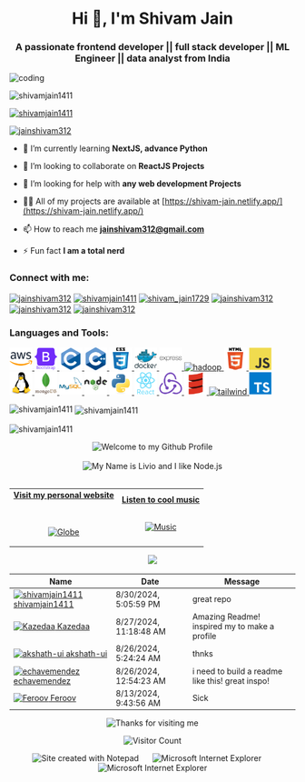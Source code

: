 <h1 align="center">Hi 👋, I'm Shivam Jain</h1>
<h3 align="center">A passionate frontend developer || full stack developer || ML Engineer || data analyst from India</h3>
<img aligh="right" src="https://camo.githubusercontent.com/2366b34bb903c09617990fb5fff4622f3e941349e846ddb7e73df872a9d21233/68747470733a2f2f63646e2e6472696262626c652e636f6d2f75736572732f3733303730332f73637265656e73686f74732f363538313234332f6176656e746f2e676966" alt="coding" width="400">
<p align="left"> <img src="https://komarev.com/ghpvc/?username=shivamjain1411&label=Profile%20views&color=0e75b6&style=flat" alt="shivamjain1411" /> </p>

<p align="left"> <a href="https://github.com/ryo-ma/github-profile-trophy"><img src="https://github-profile-trophy.vercel.app/?username=shivamjain1411" alt="shivamjain1411" /></a> </p>

<p align="left"> <a href="https://twitter.com/jainshivam312" target="blank"><img src="https://img.shields.io/twitter/follow/jainshivam312?logo=twitter&style=for-the-badge" alt="jainshivam312" /></a> </p>

- 🌱 I’m currently learning **NextJS, advance Python**

- 👯 I’m looking to collaborate on **ReactJS Projects**

- 🤝 I’m looking for help with **any web development Projects**

- 👨‍💻 All of my projects are available at [https://shivam-jain.netlify.app/](https://shivam-jain.netlify.app/)

- 📫 How to reach me **jainshivam312@gmail.com**

- ⚡ Fun fact **I am a total nerd**

<h3 align="left">Connect with me:</h3>
<p align="left">
<a href="https://twitter.com/jainshivam312" target="blank"><img align="center" src="https://raw.githubusercontent.com/rahuldkjain/github-profile-readme-generator/master/src/images/icons/Social/twitter.svg" alt="jainshivam312" height="30" width="40" /></a>
<a href="https://linkedin.com/in/shivamjain1411" target="blank"><img align="center" src="https://raw.githubusercontent.com/rahuldkjain/github-profile-readme-generator/master/src/images/icons/Social/linked-in-alt.svg" alt="shivamjain1411" height="30" width="40" /></a>
<a href="https://instagram.com/shivam_jain1729" target="blank"><img align="center" src="https://raw.githubusercontent.com/rahuldkjain/github-profile-readme-generator/master/src/images/icons/Social/instagram.svg" alt="shivam_jain1729" height="30" width="40" /></a>
<a href="https://www.codechef.com/users/jainshivam312" target="blank"><img align="center" src="https://cdn.jsdelivr.net/npm/simple-icons@3.1.0/icons/codechef.svg" alt="jainshivam312" height="30" width="40" /></a>
<a href="https://codeforces.com/profile/jainshivam312" target="blank"><img align="center" src="https://raw.githubusercontent.com/rahuldkjain/github-profile-readme-generator/master/src/images/icons/Social/codeforces.svg" alt="jainshivam312" height="30" width="40" /></a>
<a href="https://www.leetcode.com/jainshivam312" target="blank"><img align="center" src="https://raw.githubusercontent.com/rahuldkjain/github-profile-readme-generator/master/src/images/icons/Social/leet-code.svg" alt="jainshivam312" height="30" width="40" /></a>
</p>

<h3 align="left">Languages and Tools:</h3>
<p align="left"> <a href="https://aws.amazon.com" target="_blank" rel="noreferrer"> <img src="https://raw.githubusercontent.com/devicons/devicon/master/icons/amazonwebservices/amazonwebservices-original-wordmark.svg" alt="aws" width="40" height="40"/> </a> <a href="https://getbootstrap.com" target="_blank" rel="noreferrer"> <img src="https://raw.githubusercontent.com/devicons/devicon/master/icons/bootstrap/bootstrap-plain-wordmark.svg" alt="bootstrap" width="40" height="40"/> </a> <a href="https://www.cprogramming.com/" target="_blank" rel="noreferrer"> <img src="https://raw.githubusercontent.com/devicons/devicon/master/icons/c/c-original.svg" alt="c" width="40" height="40"/> </a> <a href="https://www.w3schools.com/cpp/" target="_blank" rel="noreferrer"> <img src="https://raw.githubusercontent.com/devicons/devicon/master/icons/cplusplus/cplusplus-original.svg" alt="cplusplus" width="40" height="40"/> </a> <a href="https://www.w3schools.com/css/" target="_blank" rel="noreferrer"> <img src="https://raw.githubusercontent.com/devicons/devicon/master/icons/css3/css3-original-wordmark.svg" alt="css3" width="40" height="40"/> </a> <a href="https://www.docker.com/" target="_blank" rel="noreferrer"> <img src="https://raw.githubusercontent.com/devicons/devicon/master/icons/docker/docker-original-wordmark.svg" alt="docker" width="40" height="40"/> </a> <a href="https://expressjs.com" target="_blank" rel="noreferrer"> <img src="https://raw.githubusercontent.com/devicons/devicon/master/icons/express/express-original-wordmark.svg" alt="express" width="40" height="40"/> </a> <a href="https://hadoop.apache.org/" target="_blank" rel="noreferrer"> <img src="https://www.vectorlogo.zone/logos/apache_hadoop/apache_hadoop-icon.svg" alt="hadoop" width="40" height="40"/> </a> <a href="https://www.w3.org/html/" target="_blank" rel="noreferrer"> <img src="https://raw.githubusercontent.com/devicons/devicon/master/icons/html5/html5-original-wordmark.svg" alt="html5" width="40" height="40"/> </a> <a href="https://developer.mozilla.org/en-US/docs/Web/JavaScript" target="_blank" rel="noreferrer"> <img src="https://raw.githubusercontent.com/devicons/devicon/master/icons/javascript/javascript-original.svg" alt="javascript" width="40" height="40"/> </a> <a href="https://www.linux.org/" target="_blank" rel="noreferrer"> <img src="https://raw.githubusercontent.com/devicons/devicon/master/icons/linux/linux-original.svg" alt="linux" width="40" height="40"/> </a> <a href="https://www.mongodb.com/" target="_blank" rel="noreferrer"> <img src="https://raw.githubusercontent.com/devicons/devicon/master/icons/mongodb/mongodb-original-wordmark.svg" alt="mongodb" width="40" height="40"/> </a> <a href="https://www.mysql.com/" target="_blank" rel="noreferrer"> <img src="https://raw.githubusercontent.com/devicons/devicon/master/icons/mysql/mysql-original-wordmark.svg" alt="mysql" width="40" height="40"/> </a> <a href="https://nodejs.org" target="_blank" rel="noreferrer"> <img src="https://raw.githubusercontent.com/devicons/devicon/master/icons/nodejs/nodejs-original-wordmark.svg" alt="nodejs" width="40" height="40"/> </a> <a href="https://www.python.org" target="_blank" rel="noreferrer"> <img src="https://raw.githubusercontent.com/devicons/devicon/master/icons/python/python-original.svg" alt="python" width="40" height="40"/> </a> <a href="https://reactjs.org/" target="_blank" rel="noreferrer"> <img src="https://raw.githubusercontent.com/devicons/devicon/master/icons/react/react-original-wordmark.svg" alt="react" width="40" height="40"/> </a> <a href="https://redux.js.org" target="_blank" rel="noreferrer"> <img src="https://raw.githubusercontent.com/devicons/devicon/master/icons/redux/redux-original.svg" alt="redux" width="40" height="40"/> </a> <a href="https://www.scala-lang.org" target="_blank" rel="noreferrer"> <img src="https://raw.githubusercontent.com/devicons/devicon/master/icons/scala/scala-original.svg" alt="scala" width="40" height="40"/> </a> <a href="https://tailwindcss.com/" target="_blank" rel="noreferrer"> <img src="https://www.vectorlogo.zone/logos/tailwindcss/tailwindcss-icon.svg" alt="tailwind" width="40" height="40"/> </a> <a href="https://www.typescriptlang.org/" target="_blank" rel="noreferrer"> <img src="https://raw.githubusercontent.com/devicons/devicon/master/icons/typescript/typescript-original.svg" alt="typescript" width="40" height="40"/> </a> </p>

<p><img align="left" src="https://github-readme-stats.vercel.app/api/top-langs?username=shivamjain1411&show_icons=true&locale=en&layout=compact" alt="shivamjain1411" /></p>

<p>&nbsp;<img align="center" src="https://github-readme-stats.vercel.app/api?username=shivamjain1411&show_icons=true&locale=en" alt="shivamjain1411" /></p>

<p><img align="center" src="https://github-readme-streak-stats.herokuapp.com/?user=shivamjain1411&" alt="shivamjain1411" /></p>
<!-- "Hero" Header -->
<div align="center">
  <img src="https://github.com/BrunnerLivio/brunnerlivio/blob/master/images/welcome.png?raw=true" style="max-width: 100%;" alt="Welcome to my Github Profile" />
  <br />
  <br />
  <img height="50" alt="My Name is Livio and I like Node.js" src="images/personal_note.svg" />
  <br />
  <br />

</div>

<!-- Social -->
<table width="100%" align="center">
<tr>
<td align="center">
<a href="https://brunnerliv.io">
<strong>Visit my personal website </strong>
<br />
<br />
<br />

<p>

<img alt="Globe" height="80" src="images/globe.gif">
</a>
</p>

</td>


<td align="center">
<a href="https://www.youtube.com/watch?v=3YxaaGgTQYM&ab_channel=EvanescenceVEVO">
<strong>Listen to cool music</strong>
<br />
<br />


<p>
<img height="100" alt="Music" src="images/music.gif"> 
</a>
</p>

</td>
</tr>
</table>

<div align="center">
<a href="https://github.com/BrunnerLivio/brunnerlivio/issues/62#issuecomment-new"><img src="images/guestbook.svg"></a> 
</div>

<!-- Guestbook -->
| Name | Date | Message |
|---|---|---|
| <a href="https://github.com/shivamjain1411"><img width="24" src="https://avatars.githubusercontent.com/u/122403035?s=24&u=c6c1745421c20828f3242d9d15d54ab92eae478e&v=4" alt="shivamjain1411" /> shivamjain1411</a> |8/30/2024, 5:05:59 PM|great repo|
| <a href="https://github.com/Kazedaa"><img width="24" src="https://avatars.githubusercontent.com/u/120291477?s=24&u=280341ea34f63073c44e768852c4ce77049ec8bd&v=4" alt="Kazedaa" /> Kazedaa</a> |8/27/2024, 11:18:48 AM|Amazing Readme!<br />inspired my to make a profile|
| <a href="https://github.com/akshath-ui"><img width="24" src="https://avatars.githubusercontent.com/u/179396445?s=24&u=5d95522897be37a318d2d25bcf5fa374134683c1&v=4" alt="akshath-ui" /> akshath-ui</a> |8/26/2024, 5:24:24 AM|thnks|
| <a href="https://github.com/echavemendez"><img width="24" src="https://avatars.githubusercontent.com/u/170199596?s=24&u=de08ed48db2f46c97924c81c30c1f84ec1782ff3&v=4" alt="echavemendez" /> echavemendez</a> |8/26/2024, 12:54:23 AM|i need to build a readme like this! great inspo!|
| <a href="https://github.com/Feroov"><img width="24" src="https://avatars.githubusercontent.com/u/82268345?s=24&u=d22e010f3ae9db533ab755005c50b07806c4e4da&v=4" alt="Feroov" /> Feroov</a> |8/13/2024, 9:43:56 AM|Sick|
<!-- /Guestbook -->

<!-- Footer -->

<div align="center">

<img height="120" alt="Thanks for visiting me" width="100%" src="https://raw.githubusercontent.com/BrunnerLivio/brunnerlivio/master/images/marquee.svg" />
<br />

![Visitor Count](https://profile-counter.glitch.me/brunnerlivio/count.svg)


<img src="https://raw.githubusercontent.com/BrunnerLivio/brunnerlivio/master/images/notepad.gif" alt="Site created with Notepad" height="30" />
<!-- "margin-right: whatever;" -->
<span>&nbsp;&nbsp;&nbsp;&nbsp;</span>  
<img src="https://raw.githubusercontent.com/BrunnerLivio/brunnerlivio/master/images/ie_logo.gif" alt="Microsoft Internet Explorer" />
<span>&nbsp;&nbsp;&nbsp;&nbsp;</span>  
<img src="https://raw.githubusercontent.com/BrunnerLivio/brunnerlivio/master/images/noframes.gif" alt="Microsoft Internet Explorer" />

</div>

